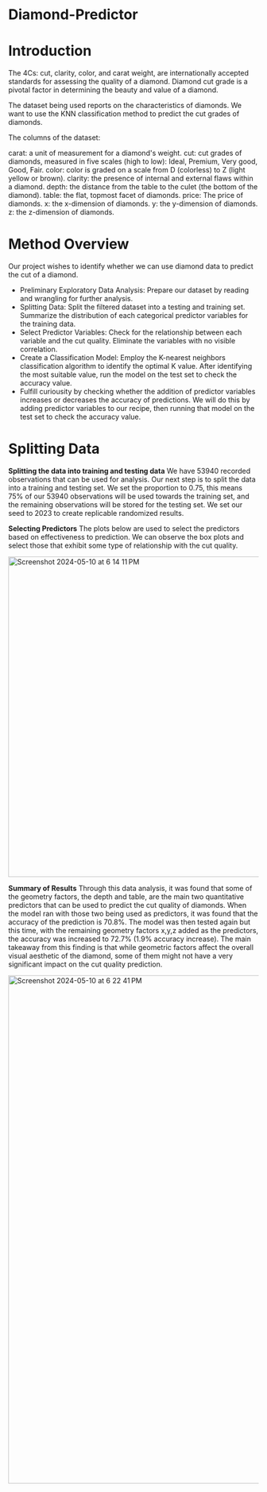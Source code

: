 # Diamond-Predictor

# Introduction
The 4Cs: cut, clarity, color, and carat weight, are internationally accepted standards for assessing the quality of a diamond. Diamond cut grade is a pivotal factor in determining the beauty and value of a diamond.

The dataset being used reports on the characteristics of diamonds. We want to use the KNN classification method to predict the cut grades of diamonds.

The columns of the dataset:

carat: a unit of measurement for a diamond's weight.
cut: cut grades of diamonds, measured in five scales (high to low): Ideal, Premium, Very good, Good, Fair.
color: color is graded on a scale from D (colorless) to Z (light yellow or brown).
clarity: the presence of internal and external flaws within a diamond.
depth: the distance from the table to the culet (the bottom of the diamond).
table: the flat, topmost facet of diamonds.
price: The price of diamonds.
x: the x-dimension of diamonds.
y: the y-dimension of diamonds.
z: the z-dimension of diamonds.

# Method Overview
Our project wishes to identify whether we can use diamond data to predict the cut of a diamond.

- Preliminary Exploratory Data Analysis: Prepare our dataset by reading and wrangling for further analysis.
- Splitting Data: Split the filtered dataset into a testing and training set. Summarize the distribution of each categorical predictor variables for the training data.
- Select Predictor Variables: Check for the relationship between each variable and the cut quality. Eliminate the variables with no visible correlation.
- Create a Classification Model: Employ the K-nearest neighbors classification algorithm to identify the optimal K value. After identifying the most suitable value, run the model on the test set to check the accuracy value.
- Fulfill curiousity by checking whether the addition of predictor variables increases or decreases the accuracy of predictions. We will do this by adding predictor variables to our recipe, then running that model on the test set to check the accuracy value.

# Splitting Data
**Splitting the data into training and testing data**
We have 53940 recorded observations that can be used for analysis. Our next step is to split the data into a training and testing set. We set the proportion to 0.75, this means 75% of our 53940 observations will be used towards the training set, and the remaining observations will be stored for the testing set. We set our seed to 2023 to create replicable randomized results.

**Selecting Predictors**
The plots below are used to select the predictors based on effectiveness to prediction. We can observe the box plots and select those that exhibit some type of relationship with the cut quality.

<img width="645" alt="Screenshot 2024-05-10 at 6 14 11 PM" src="https://github.com/atao2004/Diamond-Predictor/assets/148929819/f06ef6e9-ad64-42ce-a60a-68f47e2cb453">


**Summary of Results**
Through this data analysis, it was found that some of the geometry factors, the depth and table, are the main two quantitative predictors that can be used to predict the cut quality of diamonds. When the model ran with those two being used as predictors, it was found that the accuracy of the prediction is 70.8%. The model was then tested again but this time, with the remaining geometry factors x,y,z added as the predictors, the accuracy was increased to 72.7% (1.9% accuracy increase). The main takeaway from this finding is that while geometric factors affect the overall visual aesthetic of the diamond, some of them might not have a very significant impact on the cut quality prediction.

<img width="1023" alt="Screenshot 2024-05-10 at 6 22 41 PM" src="https://github.com/atao2004/Diamond-Predictor/assets/148929819/d907fe20-39f6-4f2c-b0e3-870fe1e9a680">
